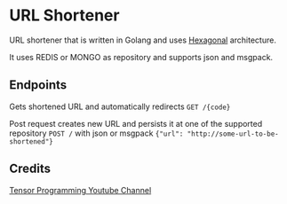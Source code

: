 # URL Shortener

URL shortener that is written in Golang and uses [Hexagonal](https://en.wikipedia.org/wiki/Hexagonal_architecture_(software)) architecture.

It uses REDIS or MONGO as repository and supports json and msgpack.

## Endpoints

Gets shortened URL and automatically redirects
`GET /{code}`

Post request creates new URL and persists it at one of the supported repository
`POST /` with json or msgpack `{"url": "http://some-url-to-be-shortened"}`

## Credits

[Tensor Programming Youtube Channel](https://www.youtube.com/c/TensorProgramming)
